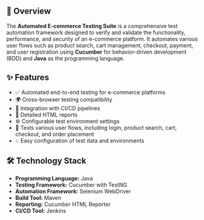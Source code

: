 <h2 id="overview">📖 Overview</h2>
<p>
    The <strong>Automated E-commerce Testing Suite</strong> is a comprehensive test automation framework designed to verify and validate the functionality, performance, and security of an e-commerce platform. It automates various user flows such as product search, cart management, checkout, payment, and user registration using <strong>Cucumber</strong> for behavior-driven development (BDD) and <strong>Java</strong> as the programming language.
</p>

<h2 id="features">✨ Features</h2>
<ul>
    <li>✅ Automated end-to-end testing for e-commerce platforms</li>
    <li>🌍 Cross-browser testing compatibility</li>
    <li>🔄 Integration with CI/CD pipelines</li>
    <li>📑 Detailed HTML reports</li>
    <li>⚙️ Configurable test environment settings</li>
    <li>🛒 Tests various user flows, including login, product search, cart, checkout, and order placement</li>
    <li>💡 Easy configuration of test data and environments</li>
</ul>

<h2 id="technology-stack">🛠️ Technology Stack</h2>
<ul>
    <li><strong>Programming Language:</strong> Java</li>
    <li><strong>Testing Framework:</strong> Cucumber with TestNG</li>
    <li><strong>Automation Framework:</strong> Selenium WebDriver</li>
    <li><strong>Build Tool:</strong> Maven </li>
    <li><strong>Reporting:</strong> Cucumber HTML Reporter </li>
    <li><strong>CI/CD Tool:</strong> Jenkins </li>
</ul>
